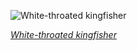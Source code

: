 
![White-throated kingfisher](https://upload.wikimedia.org/wikipedia/commons/thumb/b/b4/Halcyon_smyrnensis_-_Singapore_Botanic_Gardens.jpg/525px-Halcyon_smyrnensis_-_Singapore_Botanic_Gardens.jpg)

*[White-throated kingfisher](https://wikipedia.org/wiki/File:Halcyon_smyrnensis_-_Singapore_Botanic_Gardens.jpg)*
